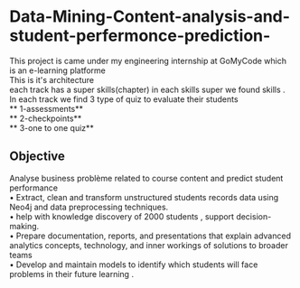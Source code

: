 # Data-Mining-Content-analysis-and-student-perfermonce-prediction-<br>
This project is came under my engineering internship at GoMyCode which is an e-learning platforme<br>
This is it's architecture <br>
each track has a super skills(chapter) in each skills super we found skills .<br>
In each track we find 3 type of quiz to evaluate their students<br>
** 1-assessments**<br>
** 2-checkpoints**<br>
** 3-one to one quiz**<br>
## Objective<br>
Analyse business problème related to course content and predict student performance<br>
    • Extract, clean and transform unstructured students records data using Neo4j and data preprocessing techniques.<br>
    • help with knowledge discovery of 2000 students , support decision-making.<br>
    • Prepare documentation, reports, and presentations that explain advanced analytics concepts, technology, and inner workings of solutions to broader teams<br>
    • Develop and maintain models to identify which students will face problems in their future learning .
